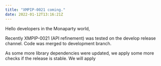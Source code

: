 ```yaml
---
title: "XMPIP-0021 coming."
date: 2022-01-12T13:16:21Z
---
```


Hello developers in the Monaparty world,

Recently XMPIP-0021 (API refinement) was tested on the develop release channel.
Code was merged to development branch.

As some more library dependencies were updated, we apply some more checks if the release is stable.
We will apply 